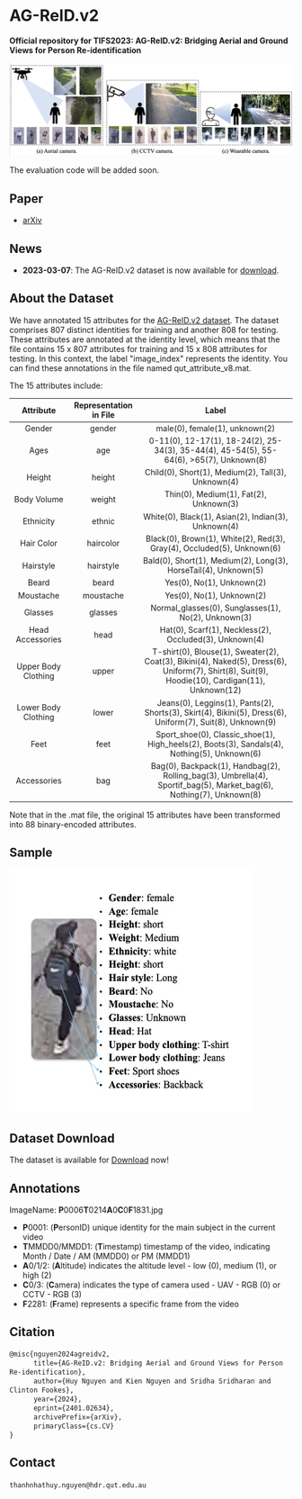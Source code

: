 # AG-ReID.v2

**Official repository for TIFS2023: AG-ReID.v2: Bridging Aerial and Ground Views for Person Re-identification**

![Sample Images](imgs/ACW-diff.png)

The evaluation code will be added soon.

## Paper

- [arXiv](https://arxiv.org/abs/2401.02634)

## News

- **2023-03-07**: The AG-ReID.v2 dataset is now available for [download](https://drive.google.com/drive/folders/16r7G_CuUqfWG6_UCT7goIGRMqJird6vK?usp=share_link).

## About the Dataset

We have annotated 15 attributes for the [AG-ReID.v2 dataset](https://drive.google.com/drive/folders/16r7G_CuUqfWG6_UCT7goIGRMqJird6vK?usp=share_link). The dataset comprises 807 distinct identities for training and another 808 for testing. These attributes are annotated at the identity level, which means that the file contains 15 x 807 attributes for training and 15 x 808 attributes for testing. In this context, the label "image_index" represents the identity. You can find these annotations in the file named qut_attribute_v8.mat.

The 15 attributes include:

| Attribute | Representation in File | Label |
| :-------: | :-------------------: | :---: |
| Gender | gender | male(0), female(1), unknown(2) |
| Ages | age | 0-11(0), 12-17(1), 18-24(2), 25-34(3), 35-44(4), 45-54(5), 55-64(6), >65(7), Unknown(8) |
| Height | height | Child(0), Short(1), Medium(2), Tall(3), Unknown(4) |
| Body Volume | weight | Thin(0), Medium(1), Fat(2), Unknown(3) |
| Ethnicity | ethnic | White(0), Black(1), Asian(2), Indian(3), Unknown(4) |
| Hair Color | haircolor | Black(0), Brown(1), White(2), Red(3), Gray(4), Occluded(5), Unknown(6) |
| Hairstyle | hairstyle | Bald(0), Short(1), Medium(2), Long(3), HorseTail(4), Unknown(5) |
| Beard | beard | Yes(0), No(1), Unknown(2) |
| Moustache | moustache | Yes(0), No(1), Unknown(2) |
| Glasses | glasses | Normal_glasses(0), Sunglasses(1), No(2), Unknown(3) |
| Head Accessories | head | Hat(0), Scarf(1), Neckless(2), Occluded(3), Unknown(4) |
| Upper Body Clothing | upper | T-shirt(0), Blouse(1), Sweater(2), Coat(3), Bikini(4), Naked(5), Dress(6), Uniform(7), Shirt(8), Suit(9), Hoodie(10), Cardigan(11), Unknown(12) |
| Lower Body Clothing | lower | Jeans(0), Leggins(1), Pants(2), Shorts(3), Skirt(4), Bikini(5), Dress(6), Uniform(7), Suit(8), Unknown(9) |
| Feet | feet | Sport_shoe(0), Classic_shoe(1), High_heels(2), Boots(3), Sandals(4), Nothing(5), Unknown(6) |
| Accessories | bag | Bag(0), Backpack(1), Handbag(2), Rolling_bag(3), Umbrella(4), Sportif_bag(5), Market_bag(6), Nothing(7), Unknown(8) |

Note that in the .mat file, the original 15 attributes have been transformed into 88 binary-encoded attributes. 

## Sample

![Sample Image](imgs/sample_image.jpg)

## Dataset Download

The dataset is available for [Download](https://drive.google.com/drive/folders/16r7G_CuUqfWG6_UCT7goIGRMqJird6vK?usp=share_link) now!

## Annotations

ImageName: **P**0006**T**0214**A**0**C**0**F**1831.jpg

- **P**0001: (**P**ersonID) unique identity for the main subject in the current video
- **T**MMDD0/MMDD1: (**T**imestamp) timestamp of the video, indicating Month / Date / AM (MMDD0) or PM (MMDD1)
- **A**0/1/2: (**A**ltitude) indicates the altitude level - low (0), medium (1), or high (2)
- **C**0/3: (**C**amera) indicates the type of camera used - UAV - RGB (0) or CCTV - RGB (3)
- **F**2281: (**F**rame) represents a specific frame from the video

## Citation
```
@misc{nguyen2024agreidv2,
      title={AG-ReID.v2: Bridging Aerial and Ground Views for Person Re-identification}, 
      author={Huy Nguyen and Kien Nguyen and Sridha Sridharan and Clinton Fookes},
      year={2024},
      eprint={2401.02634},
      archivePrefix={arXiv},
      primaryClass={cs.CV}
}
```
## Contact

`thanhnhathuy.nguyen@hdr.qut.edu.au`